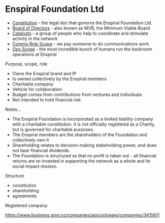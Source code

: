 # Enspiral Foundation Ltd


* [Constitution](constitution.md) - the legal doc that governs the Enspiral Foundation Ltd.
* [Board of Directors](board.md) - also known as MVB, the Minimum Viable Board
* [Catalysts](catalysts.md) - a group of people who help to coordinate and stimulate activity in the network
* [Comms Role Scope](comms-role.md) - we pay someone to do communications work
* [Ops Scope](ops-scope.md) - the most incredible bunch of humans run the backroom operations at Enspiral


Purpose, scope, role

* Owns the Enspiral brand and IP
* Is owned collectively by the Enspiral members
* Charitable company
* Vehicle for collaboration
* Budget comes from contributions from ventures and individuals
* Not intended to hold financial risk

Notes...
* The Enspiral Foundation is incorporated as a limited liability company with a charitable constitution. It is not officially registered as a Charity, but is governed for charitable purposes.
* The Enspiral members are the shareholders of the Foundation and collectively own it
* Shareholding relates to decision-making stakeholding power, and does not bear financial dividends.
* The Foundation is structured so that no profit is taken out - all financial returns are re-invested in supporting the network as a whole and its social impact mission.

Structure
- constitution
- shareholding
- agreements

Registered company:

https://www.business.govt.nz/companies/app/ui/pages/companies/3415611


